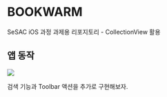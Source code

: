 # BOOKWARM
SeSAC iOS 과정 과제용 리포지토리 - CollectionView 활용

## 앱 동작

![](https://i.imgur.com/izKdyVf.gif)

검색 기능과 Toolbar 액션을 추가로 구현해보자.
